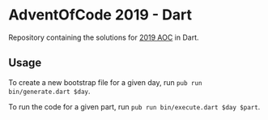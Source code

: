 # AdventOfCode 2019 - Dart

Repository containing the solutions for [2019 AOC](https://adventofcode.com/2019) in Dart.

## Usage

To create a new bootstrap file for a given day, run `pub run bin/generate.dart $day`.

To run the code for a given part, run `pub run bin/execute.dart $day $part`.
